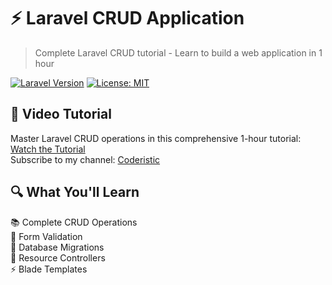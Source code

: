 # ⚡ Laravel CRUD Application

> Complete Laravel CRUD tutorial - Learn to build a web application in 1 hour

[![Laravel Version][laravel-image]][laravel-url]
[![License: MIT](https://img.shields.io/badge/License-MIT-yellow.svg)](https://opensource.org/licenses/MIT)

## 🎥 Video Tutorial

Master Laravel CRUD operations in this comprehensive 1-hour tutorial:  
[Watch the Tutorial](https://youtu.be/Ctld3Ad6xtU?si=eio0M-8LnKeyyqK8)  
Subscribe to my channel: [Coderistic](https://www.youtube.com/@coderistic/videos)

## 🔍 What You'll Learn

📚 Complete CRUD Operations  
🔐 Form Validation  
📝 Database Migrations  
🚀 Resource Controllers  
⚡ Blade Templates

[laravel-image]: https://img.shields.io/badge/Laravel-v10.x-FF2D20?logo=laravel
[laravel-url]: https://laravel.com
